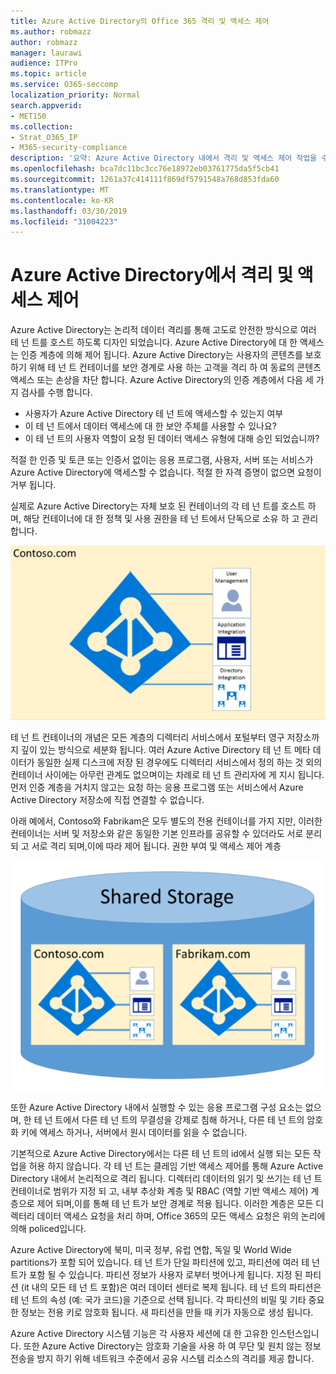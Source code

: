 ```yaml
---
title: Azure Active Directory의 Office 365 격리 및 액세스 제어
ms.author: robmazz
author: robmazz
manager: laurawi
audience: ITPro
ms.topic: article
ms.service: O365-seccomp
localization_priority: Normal
search.appverid:
- MET150
ms.collection:
- Strat_O365_IP
- M365-security-compliance
description: '요약: Azure Active Directory 내에서 격리 및 액세스 제어 작업을 수행 하는 방법을 설명 합니다.'
ms.openlocfilehash: bca7dc11bc3cc76e18972eb03761775da5f5cb41
ms.sourcegitcommit: 1261a37c414111f869df5791548a768d853fda60
ms.translationtype: MT
ms.contentlocale: ko-KR
ms.lasthandoff: 03/30/2019
ms.locfileid: "31004223"
---
```

# <a name="isolation-and-access-control-in-azure-active-directory"></a>Azure Active Directory에서 격리 및 액세스 제어

Azure Active Directory는 논리적 데이터 격리를 통해 고도로 안전한 방식으로 여러 테 넌 트를 호스트 하도록 디자인 되었습니다. Azure Active Directory에 대 한 액세스는 인증 계층에 의해 제어 됩니다. Azure Active Directory는 사용자의 콘텐츠를 보호 하기 위해 테 넌 트 컨테이너를 보안 경계로 사용 하는 고객을 격리 하 여 동료의 콘텐츠 액세스 또는 손상을 차단 합니다. Azure Active Directory의 인증 계층에서 다음 세 가지 검사를 수행 합니다.
- 사용자가 Azure Active Directory 테 넌 트에 액세스할 수 있는지 여부
- 이 테 넌 트에서 데이터 액세스에 대 한 보안 주체를 사용할 수 있나요?
- 이 테 넌 트의 사용자 역할이 요청 된 데이터 액세스 유형에 대해 승인 되었습니까?

적절 한 인증 및 토큰 또는 인증서 없이는 응용 프로그램, 사용자, 서버 또는 서비스가 Azure Active Directory에 액세스할 수 없습니다. 적절 한 자격 증명이 없으면 요청이 거부 됩니다.

실제로 Azure Active Directory는 자체 보호 된 컨테이너의 각 테 넌 트를 호스트 하며, 해당 컨테이너에 대 한 정책 및 사용 권한을 테 넌 트에서 단독으로 소유 하 고 관리 합니다.
 
![Azure 컨테이너](media/office-365-isolation-azure-container.png)

테 넌 트 컨테이너의 개념은 모든 계층의 디렉터리 서비스에서 포털부터 영구 저장소까지 깊이 있는 방식으로 세분화 됩니다. 여러 Azure Active Directory 테 넌 트 메타 데이터가 동일한 실제 디스크에 저장 된 경우에도 디렉터리 서비스에서 정의 하는 것 외의 컨테이너 사이에는 아무런 관계도 없으며이는 차례로 테 넌 트 관리자에 게 지시 됩니다. 먼저 인증 계층을 거치지 않고는 요청 하는 응용 프로그램 또는 서비스에서 Azure Active Directory 저장소에 직접 연결할 수 없습니다.

아래 예에서, Contoso와 Fabrikam은 모두 별도의 전용 컨테이너를 가지 지만, 이러한 컨테이너는 서버 및 저장소와 같은 동일한 기본 인프라를 공유할 수 있더라도 서로 분리 되 고 서로 격리 되며,이에 따라 제어 됩니다. 권한 부여 및 액세스 제어 계층
 
![Azure 전용 컨테이너](media/office-365-isolation-azure-dedicated-containers.png)

또한 Azure Active Directory 내에서 실행할 수 있는 응용 프로그램 구성 요소는 없으며, 한 테 넌 트에서 다른 테 넌 트의 무결성을 강제로 침해 하거나, 다른 테 넌 트의 암호화 키에 액세스 하거나, 서버에서 원시 데이터를 읽을 수 없습니다.

기본적으로 Azure Active Directory에서는 다른 테 넌 트의 id에서 실행 되는 모든 작업을 허용 하지 않습니다. 각 테 넌 트는 클레임 기반 액세스 제어를 통해 Azure Active Directory 내에서 논리적으로 격리 됩니다. 디렉터리 데이터의 읽기 및 쓰기는 테 넌 트 컨테이너로 범위가 지정 되 고, 내부 추상화 계층 및 RBAC (역할 기반 액세스 제어) 계층으로 제어 되며,이를 통해 테 넌 트가 보안 경계로 적용 됩니다. 이러한 계층은 모든 디렉터리 데이터 액세스 요청을 처리 하며, Office 365의 모든 액세스 요청은 위의 논리에 의해 policed입니다.

Azure Active Directory에 북미, 미국 정부, 유럽 연합, 독일 및 World Wide partitions가 포함 되어 있습니다. 테 넌 트가 단일 파티션에 있고, 파티션에 여러 테 넌 트가 포함 될 수 있습니다. 파티션 정보가 사용자 로부터 벗어나게 됩니다. 지정 된 파티션 (it 내의 모든 테 넌 트 포함)은 여러 데이터 센터로 복제 됩니다. 테 넌 트의 파티션은 테 넌 트의 속성 (예: 국가 코드)을 기준으로 선택 됩니다. 각 파티션의 비밀 및 기타 중요 한 정보는 전용 키로 암호화 됩니다. 새 파티션을 만들 때 키가 자동으로 생성 됩니다.

Azure Active Directory 시스템 기능은 각 사용자 세션에 대 한 고유한 인스턴스입니다. 또한 Azure Active Directory는 암호화 기술을 사용 하 여 무단 및 원치 않는 정보 전송을 방지 하기 위해 네트워크 수준에서 공유 시스템 리소스의 격리를 제공 합니다.
